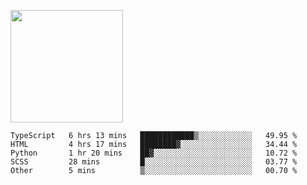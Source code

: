 <img height="180em" 
     src="https://github-readme-stats.vercel.app/api?username=Litot-Mattis&show_icons=true&hide_border=true&&count_private=true&include_all_commits=true" />

<!--START_SECTION:waka-->
```text
TypeScript   6 hrs 13 mins   ████████████▒░░░░░░░░░░░░   49.95 % 
HTML         4 hrs 17 mins   ████████▓░░░░░░░░░░░░░░░░   34.44 % 
Python       1 hr 20 mins    ██▓░░░░░░░░░░░░░░░░░░░░░░   10.72 % 
SCSS         28 mins         █░░░░░░░░░░░░░░░░░░░░░░░░   03.77 % 
Other        5 mins          ▒░░░░░░░░░░░░░░░░░░░░░░░░   00.70 % 
```
<!--END_SECTION:waka-->
